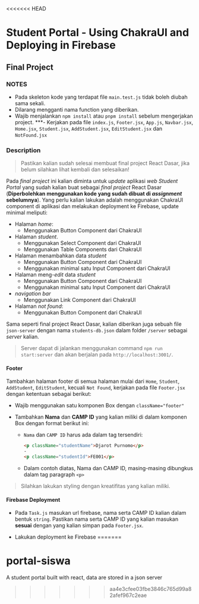<<<<<<< HEAD
# Student Portal - Using ChakraUI and Deploying in Firebase

## Final Project

### NOTES

-   Pada skeleton kode yang terdapat file `main.test.js` tidak boleh diubah sama sekali.
-   Dilarang mengganti nama function yang diberikan.
-   Wajib menjalankan `npm install` atau `pnpm install` sebelum mengerjakan project.
    \*\*\*- Kerjakan pada file `index.js`, `Footer.jsx`, `App.js`, `Navbar.jsx`, `Home.jsx`, `Student.jsx`, `AddStudent.jsx`, `EditStudent.jsx` dan `NotFound.jsx`

### Description

> Pastikan kalian sudah selesai membuat final project React Dasar, jika belum silahkan lihat kembali dan selesaikan!

Pada _final project_ ini kalian diminta untuk _update_ aplikasi _web_ _Student Portal_ yang sudah kalian buat sebagai _final project_ React Dasar (**Diperbolehkan menggunakan kode yang sudah dibuat di _assignment_ sebelumnya**). Yang perlu kalian lakukan adalah menggunakan ChakraUI component di aplikasi dan melakukan deployment ke Firebase, update minimal meliputi:

-   Halaman _home_:
    -   Menggunakan Button Component dari ChakraUI
-   Halaman _student_.
    -   Menggunakan Select Component dari ChakraUI
    -   Menggunakan Table Components dari ChakraUI
-   Halaman menambahkan data _student_
    -   Menggunakan Button Component dari ChakraUI
    -   Menggunakan minimal satu Input Component dari ChakraUI
-   Halaman meng-_edit_ data _student_
    -   Menggunakan Button Component dari ChakraUI
    -   Menggunakan minimal satu Input Component dari ChakraUI
-   _navigation bar_
    -   Menggunakan Link Component dari ChakraUI
-   Halaman _not found_:
    -   Menggunakan Button Component dari ChakraUI

Sama seperti final project React Dasar, kalian diberikan juga sebuah file `json-server` dengan nama `students-db.json` dalam folder `/server` sebagai _server_ kalian.

> Server dapat di jalankan menggunakan command `npm run start:server` dan akan berjalan pada `http://localhost:3001/`.

#### Footer

Tambahkan halaman footer di semua halaman mulai dari `Home`, `Student`, `AddStudent`, `EditStudent`, kecuali `Not Found`, kerjakan pada file `Footer.jsx` dengan ketentuan sebagai berikut:

-   Wajib menggunakan satu komponen Box dengan `className="footer"`
-   Tambahkan **Nama** dan **CAMP ID** yang kalian miliki di dalam komponen Box dengan format berikut ini:

    -   `Nama` dan `CAMP ID` harus ada dalam tag tersendiri:

        ```html
        <p className="studentName">Djarot Purnomo</p>
        -
        <p className="studentId">FE001</p>
        ```

    -   Dalam contoh diatas, Nama dan CAMP ID, masing-masing dibungkus dalam tag paragraph `<p>`

> Silahkan lakukan styling dengan kreatifitas yang kalian miliki.

#### Firebase Deployment

-   Pada `Task.js` masukan url firebase, nama serta CAMP ID kalian dalam bentuk `string`. Pastikan nama serta CAMP ID yang kalian masukan **sesuai** dengan yang kalian simpan pada `Footer.jsx`.

-   Lakukan deployment ke Firebase
=======
# portal-siswa
A student portal built with react, data are stored in a json server
>>>>>>> aa4e3cfee03fbe3846c765d99a82afef967c2eae
